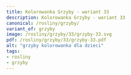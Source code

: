 ```yaml
---
title: Kolorowanka Grzyby - wariant 33
description: Kolorowanka Grzyby - wariant 33
canonical: /rosliny/grzyby/
variant_of: grzyby
image: /rosliny/grzyby/33/grzyby-33.svg
pdf: /rosliny/grzyby/33/grzyby-33.pdf
alt: "grzyby kolorowanka dla dzieci"
tags:
- rosliny
- grzyby
---
```

